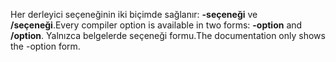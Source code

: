 
<span data-ttu-id="b20fd-101">Her derleyici seçeneğinin iki biçimde sağlanır: **-seçeneği** ve **/seçeneği**.</span><span class="sxs-lookup"><span data-stu-id="b20fd-101">Every compiler option is available in two forms: **-option** and **/option**.</span></span> <span data-ttu-id="b20fd-102">Yalnızca belgelerde seçeneği formu.</span><span class="sxs-lookup"><span data-stu-id="b20fd-102">The documentation only shows the -option form.</span></span> 
